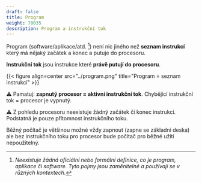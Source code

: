 ```yaml
---
draft: false
title: Program
weight: 70035
description: Program a instrukční tok
---
```


Program (software/aplikace/atd. [^b]) není nic jiného než **seznam instrukcí** který má nějaký začátek a konec a putuje do procesoru.

**Instrukční tok** jsou instrukce které **právě putují do procesoru**.

{{< figure align=center src="../program.png" title="Program = seznam instrukcí" >}}

<div class="note-blue">

⚠️ Pamatuj: **zapnutý procesor = aktivní instrukční tok**. Chybějící instrukční tok = procesor je vypnutý.

⚠️ Z pohledu procesoru neexistuje žádný začátek či konec instrukcí. Podstatná je pouze přítomnost instrukčního toku.

 Běžný počítač je většinou možné vždy zapnout (zapne se základní deska) ale bez instrukčního toku pro procesor bude počítač pro běžné užití nepoužitelný.

</div>

[^b]: *Neexistuje žádná oficiální nebo formální definice, co je program, aplikace či software. Tyto pojmy jsou zaměnitelné a používají se v různých kontextech.*